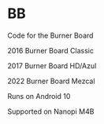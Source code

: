 # BB
Code for the Burner Board

2016 Burner Board Classic

2017 Burner Board HD/Azul

2022 Burner Board Mezcal

Runs on Android 10

Supported on Nanopi M4B
